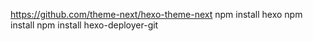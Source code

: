 https://github.com/theme-next/hexo-theme-next
npm install hexo
npm install
npm install hexo-deployer-git